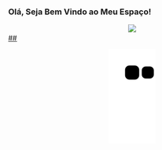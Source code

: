 <h3> Olá, Seja Bem Vindo ao Meu Espaço!</h3>
<div align ="center">
  <a href="https://github.com/DanielsCross">
<img src="https://i.pinimg.com/originals/13/3b/b7/133bb762895fec345049daa4e58dcf46.gif" height="400em">
</div>
  ##
<div align="center"> 
  
 ![Snake animation](https://github.com/pedrojesus44/pedrojesus44/blob/output/github-contribution-grid-snake.svg)
  
  </div>
